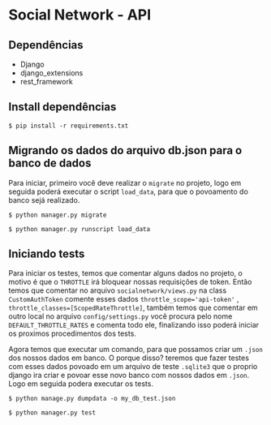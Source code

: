 # Social Network - API

## Dependências
* Django
* django_extensions
* rest_framework

## Install dependências
```
$ pip install -r requirements.txt
```

## Migrando os dados do arquivo db.json para o banco de dados
Para iniciar, primeiro você deve realizar o ``migrate`` no projeto, logo em seguida poderá executar o script ``load_data``, para que o povoamento do banco sejá realizado. 

```
$ python manager.py migrate
```

```
$ python manager.py runscript load_data
```

## Iniciando tests
Para iniciar os testes, temos que comentar alguns dados no projeto, o motivo é que o ``THROTTLE`` irá bloquear nossas requisições de token. Então temos que comentar no arquivo ``socialnetwork/views.py`` na class ``CustomAuthToken`` comente esses dados ``throttle_scope='api-token'`` , ``throttle_classes=[ScopedRateThrottle]``, também temos que comentar em outro local no arquivo ``config/settings.py`` você procura pelo nome ``DEFAULT_THROTTLE_RATES`` e comenta todo ele, finalizando isso poderá iniciar os proximos procedimentos dos tests.

Agora temos que executar um comando, para que possamos criar um ``.json`` dos nossos dados em banco. O porque disso? teremos que fazer testes com esses dados povoado em um arquivo de teste ``.sqlite3`` que o proprio django ira criar e povoar esse novo banco com nossos dados em ``.json``. Logo em seguida podera executar os tests.

```
$ python manage.py dumpdata -o my_db_test.json
```
```
$ python manager.py test
```
